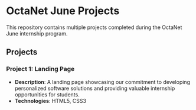 # OctaNet June Projects

This repository contains multiple projects completed during the OctaNet June internship program.

## Projects

### Project 1: Landing Page

- **Description**: A landing page showcasing our commitment to developing personalized software solutions and providing valuable internship opportunities for students.
- **Technologies**: HTML5, CSS3
